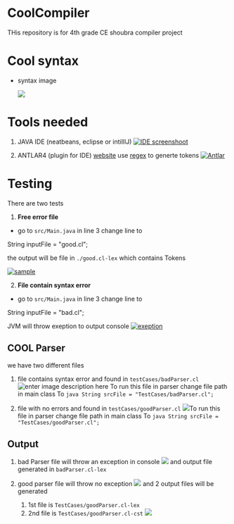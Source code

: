 # CoolCompiler

THis repository is for 4th grade CE shoubra compiler project

# Cool syntax

-   syntax image
    
    [![](https://camo.githubusercontent.com/33aef7dcd2dc25a4d7537b53b5fbd08f7c1ff849/68747470733a2f2f692e6962622e636f2f335944626376302f696d6167652e706e67)](https://camo.githubusercontent.com/33aef7dcd2dc25a4d7537b53b5fbd08f7c1ff849/68747470733a2f2f692e6962622e636f2f335944626376302f696d6167652e706e67)
    

# Tools needed

1.  JAVA IDE (neatbeans, eclipse or intillIJ) [![IDE screenshoot](https://camo.githubusercontent.com/84d0fc2d0c7cd48e1153787600aef31d2c359bf3/68747470733a2f2f692e6962622e636f2f4e4368775752522f696d6167652e706e67)](https://camo.githubusercontent.com/84d0fc2d0c7cd48e1153787600aef31d2c359bf3/68747470733a2f2f692e6962622e636f2f4e4368775752522f696d6167652e706e67)
    
2.  ANTLAR4 (plugin for IDE) [website](https://www.antlr.org/) use [regex](https://regexr.com/) to generte tokens [![Antlar](https://camo.githubusercontent.com/cd84d44c43b017d522b9176ddbf9a072ba465b0b/68747470733a2f2f692e6962622e636f2f6b345a5273596e2f696d6167652e706e67)](https://camo.githubusercontent.com/cd84d44c43b017d522b9176ddbf9a072ba465b0b/68747470733a2f2f692e6962622e636f2f6b345a5273596e2f696d6167652e706e67)
    

# Testing

There are two tests

1.  **Free error file**

-   go to `src/Main.java` in line 3 change line to

  String inputFile = "good.cl";

the output will be file in `./good.cl-lex` which contains Tokens

[![sample](https://camo.githubusercontent.com/9bd64da9d77fa82a99e8e51a7c7f90e802259474/68747470733a2f2f692e6962622e636f2f735034544674662f696d6167652e706e67)](https://camo.githubusercontent.com/9bd64da9d77fa82a99e8e51a7c7f90e802259474/68747470733a2f2f692e6962622e636f2f735034544674662f696d6167652e706e67)

2.  **File contain syntax error**

-   go to `src/Main.java` in line 3 change line to

  String inputFile = "bad.cl";

JVM will throw exeption to output console [![exeption](https://camo.githubusercontent.com/dc89bc80b7f6d51b1a7c50d43511ca6d33b41ab9/68747470733a2f2f692e6962622e636f2f374b48317454422f696d6167652e706e67)](https://camo.githubusercontent.com/dc89bc80b7f6d51b1a7c50d43511ca6d33b41ab9/68747470733a2f2f692e6962622e636f2f374b48317454422f696d6167652e706e67)

## COOL Parser
we have two different files 
1. file contains syntax error and found in `testCases/badParser.cl`
![enter image description here](https://i.ibb.co/PFz4bcs/image.png)
To run this file in parser 
change file path in main class To ```java String srcFile = "TestCases/badParser.cl";```

2. file with no errors and found in `testCases/goodParser.cl`
![](https://i.ibb.co/TK2r5f1/image.png)To run this file in parser 
change file path in main class To ```java String srcFile = "TestCases/goodParser.cl";```
## Output
1. bad Parser file will throw an exception in console 
![](https://i.ibb.co/QYYMdSc/image.png)
and output file generated in `badParser.cl-lex`

2. good parser file will throw no exception
![](https://i.ibb.co/Bnsh50G/image.png)
and 2 output files will be generated
	1. 1st file is `TestCases/goodParser.cl-lex`
	2.  2nd file is `TestCases/goodParser.cl-cst`
	![](https://i.ibb.co/HVJhzWX/image.png)

